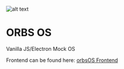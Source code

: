 ![alt text](https://i.imgur.com/iNQZ0na.jpg "orbsOS Splash Image")

# ORBS OS
Vanilla JS/Electron Mock OS

Frontend can be found here: [orbsOS Frontend](https://github.com/cchutis/frontend-orbsOS) 
